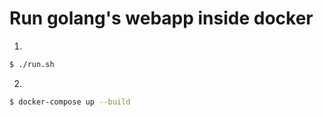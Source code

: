 # Run golang's webapp inside docker

1. 
```bash
$ ./run.sh
```
2. 
```bash
$ docker-compose up --build
```
